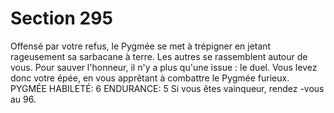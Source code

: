 # Section 295

Offensé par votre refus, le Pygmée se met à trépigner en jetant
rageusement sa sarbacane à terre. Les autres se rassemblent autour
de vous. Pour sauver l'honneur, il n'y a plus qu'une issue : le duel.
Vous levez donc votre épée, en vous apprêtant à combattre le
Pygmée furieux.
PYGMÉE  HABILETÉ: 6 ENDURANCE: 5
Si vous êtes vainqueur, rendez -vous au  96.